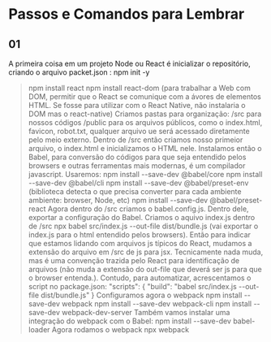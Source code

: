 # Passos e Comandos para Lembrar

## 01
A primeira coisa em um projeto Node ou React é inicializar o repositório, criando o arquivo packet.json : npm init -y
>npm install react
>npm install react-dom (para trabalhar a Web com DOM, permitir que o React se comunique com a ávores de elementos HTML. Se fosse para utilizar com o React Native, não instalaria o DOM mas o react-native)
Criamos pastas para organização:
/src para nossos códigos
/public para os arquivos públicos, como o index.html, favicon, robot.txt, qualquer arquivo ue será acessado diretamente pelo meio externo.
Dentro de /src então criamos nosso primeior arquivo, o index.html e inicializamos o HTML nele.
Instalamos então o Babel, para conversão do códigos para que seja entendido pelos browsers e outras ferramentas mais modernas, é um compilador javascript.
Usaremos: 
>npm install --save-dev @babel/core
>npm install --save-dev @babel/cli
>npm install --save-dev @babel/preset-env (biblioteca detecta o que precisa converter para cada ambiente ambiente: browser, Node, etc)
>npm install --save-dev @babel/preset-react
Agora dentro do /src criamos o babel.config.js. Dentro dele, exportar a configuração do Babel.
Criamos o aquivo index.js dentro de /src
>npx babel src/index.js --out-file dist/bundle.js (vai exportar o index.js para o html entendido pelos browsers).
Então para indicar que estamos lidando com arquivos js típicos do React, mudamos a extensão do arquivo em /src de js para jsx. Tecnicamente nada muda, mas é uma convenção trazida pelo React para identificação de arquivos (não muda a extensão do out-file que deverá ser js para que o browser entenda.).
Contudo, para automatizar, acrescentamos o script no package.json:
>"scripts": {
>  "build": "babel src/index.js --out-file dist/bundle.js"
>}
Configuramos agora o webpack
>npm install --save-dev webpack
>npm install --save-dev webpack-cli
>npm install  --save-dev webpack-dev-server
Também vamos instalar uma integração do webpack com o Babel:
>npm install --save-dev babel-loader
Agora rodamos o webpack
>npx webpack
